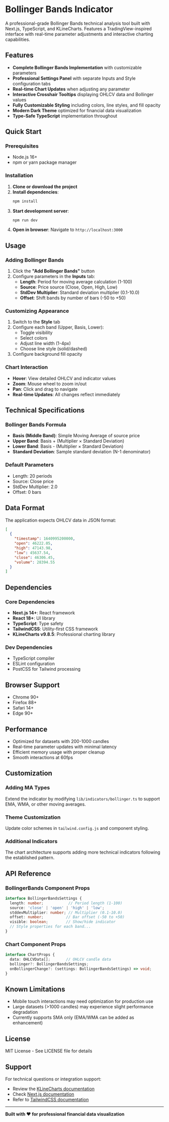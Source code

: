 # Bollinger Bands Indicator

A professional-grade Bollinger Bands technical analysis tool built with Next.js, TypeScript, and KLineCharts. Features a TradingView-inspired interface with real-time parameter adjustments and interactive charting capabilities.

## Features

- **Complete Bollinger Bands Implementation** with customizable parameters
- **Professional Settings Panel** with separate Inputs and Style configuration tabs
- **Real-time Chart Updates** when adjusting any parameter
- **Interactive Crosshair Tooltips** displaying OHLCV data and Bollinger values
- **Fully Customizable Styling** including colors, line styles, and fill opacity
- **Modern Dark Theme** optimized for financial data visualization
- **Type-Safe TypeScript** implementation throughout

## Quick Start

### Prerequisites
- Node.js 16+ 
- npm or yarn package manager

### Installation

1. **Clone or download the project**
2. **Install dependencies**:
   ```bash
   npm install
   ```
3. **Start development server**:
   ```bash
   npm run dev
   ```
4. **Open in browser**: Navigate to `http://localhost:3000`



## Usage

### Adding Bollinger Bands
1. Click the **"Add Bollinger Bands"** button
2. Configure parameters in the **Inputs** tab:
   - **Length**: Period for moving average calculation (1-100)
   - **Source**: Price source (Close, Open, High, Low)
   - **StdDev Multiplier**: Standard deviation multiplier (0.1-10.0)
   - **Offset**: Shift bands by number of bars (-50 to +50)

### Customizing Appearance
1. Switch to the **Style** tab
2. Configure each band (Upper, Basis, Lower):
   - Toggle visibility
   - Select colors
   - Adjust line width (1-4px)
   - Choose line style (solid/dashed)
3. Configure background fill opacity

### Chart Interaction
- **Hover**: View detailed OHLCV and indicator values
- **Zoom**: Mouse wheel to zoom in/out
- **Pan**: Click and drag to navigate
- **Real-time Updates**: All changes reflect immediately

## Technical Specifications

### Bollinger Bands Formula
- **Basis (Middle Band)**: Simple Moving Average of source price
- **Upper Band**: Basis + (Multiplier × Standard Deviation)
- **Lower Band**: Basis - (Multiplier × Standard Deviation)
- **Standard Deviation**: Sample standard deviation (N-1 denominator)

### Default Parameters
- Length: 20 periods
- Source: Close price
- StdDev Multiplier: 2.0
- Offset: 0 bars

## Data Format

The application expects OHLCV data in JSON format:

```json
[
  {
    "timestamp": 1640995200000,
    "open": 46222.05,
    "high": 47143.98,
    "low": 45637.54,
    "close": 46306.45,
    "volume": 28394.55
  }
]
```



## Dependencies

### Core Dependencies
- **Next.js 14+**: React framework
- **React 18+**: UI library
- **TypeScript**: Type safety
- **TailwindCSS**: Utility-first CSS framework
- **KLineCharts v9.8.5**: Professional charting library

### Dev Dependencies
- TypeScript compiler
- ESLint configuration
- PostCSS for Tailwind processing

## Browser Support

- Chrome 90+
- Firefox 88+
- Safari 14+
- Edge 90+

## Performance

- Optimized for datasets with 200-1000 candles
- Real-time parameter updates with minimal latency
- Efficient memory usage with proper cleanup
- Smooth interactions at 60fps

## Customization

### Adding MA Types
Extend the indicator by modifying `lib/indicators/bollinger.ts` to support EMA, WMA, or other moving averages.

### Theme Customization
Update color schemes in `tailwind.config.js` and component styling.

### Additional Indicators
The chart architecture supports adding more technical indicators following the established pattern.

## API Reference

### BollingerBands Component Props
```typescript
interface BollingerBandsSettings {
  length: number;           // Period length (1-100)
  source: 'close' | 'open' | 'high' | 'low';
  stddevMultiplier: number; // Multiplier (0.1-10.0)
  offset: number;          // Bar offset (-50 to +50)
  visible: boolean;        // Show/hide indicator
  // Style properties for each band...
}
```

### Chart Component Props
```typescript
interface ChartProps {
  data: OHLCVData[];       // OHLCV candle data
  bollinger?: BollingerBandsSettings;
  onBollingerChange?: (settings: BollingerBandsSettings) => void;
}
```

## Known Limitations

- Mobile touch interactions may need optimization for production use
- Large datasets (>1000 candles) may experience slight performance degradation
- Currently supports SMA only (EMA/WMA can be added as enhancement)

## License

MIT License - See LICENSE file for details

## Support

For technical questions or integration support:
- Review the [KLineCharts documentation](https://klinecharts.com/en-US/)
- Check [Next.js documentation](https://nextjs.org/docs)
- Refer to [TailwindCSS documentation](https://tailwindcss.com/docs)

---

**Built with ❤️ for professional financial data visualization**